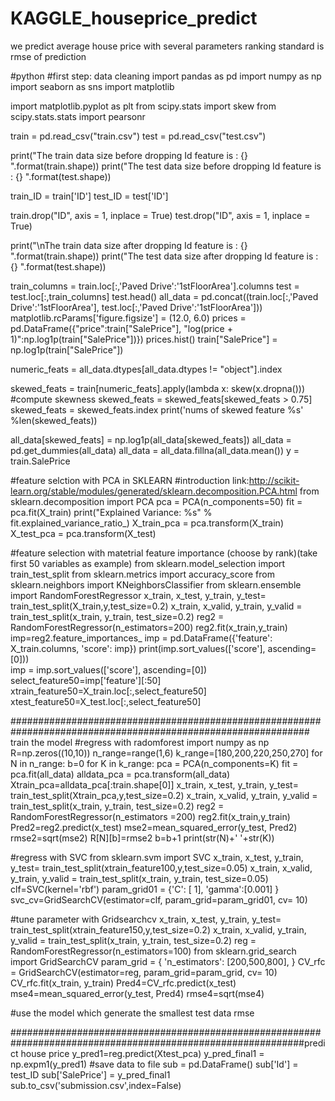 # KAGGLE_houseprice_predict
we predict average house price with several parameters
ranking standard is rmse of prediction

#python
#first step: data cleaning
import pandas as pd
import numpy as np
import seaborn as sns
import matplotlib

import matplotlib.pyplot as plt
from scipy.stats import skew
from scipy.stats.stats import pearsonr

train = pd.read_csv("train.csv")
test = pd.read_csv("test.csv")

print("The train data size before dropping Id feature is : {} ".format(train.shape))
print("The test data size before dropping Id feature is : {} ".format(test.shape))


train_ID = train['ID']
test_ID = test['ID']

train.drop("ID", axis = 1, inplace = True)
test.drop("ID", axis = 1, inplace = True)

print("\nThe train data size after dropping Id feature is : {} ".format(train.shape)) 
print("The test data size after dropping Id feature is : {} ".format(test.shape))


train_columns = train.loc[:,'Paved Drive':'1stFloorArea'].columns
test = test.loc[:,train_columns]
test.head()
all_data = pd.concat((train.loc[:,'Paved Drive':'1stFloorArea'],
                      test.loc[:,'Paved Drive':'1stFloorArea']))
matplotlib.rcParams['figure.figsize'] = (12.0, 6.0)
prices = pd.DataFrame({"price":train["SalePrice"], "log(price + 1)":np.log1p(train["SalePrice"])})
prices.hist()
train["SalePrice"] = np.log1p(train["SalePrice"])


numeric_feats = all_data.dtypes[all_data.dtypes != "object"].index

skewed_feats = train[numeric_feats].apply(lambda x: skew(x.dropna())) #compute skewness
skewed_feats = skewed_feats[skewed_feats > 0.75]
skewed_feats = skewed_feats.index
print('nums of skewed feature %s' %len(skewed_feats))

all_data[skewed_feats] = np.log1p(all_data[skewed_feats])
all_data = pd.get_dummies(all_data)
all_data = all_data.fillna(all_data.mean())
y = train.SalePrice



#feature selction with PCA in SKLEARN
#introduction link:http://scikit-learn.org/stable/modules/generated/sklearn.decomposition.PCA.html
from sklearn.decomposition import PCA
pca = PCA(n_components=50)
fit = pca.fit(X_train)
print("Explained Variance: %s" % fit.explained_variance_ratio_)
X_train_pca = pca.transform(X_train)
X_test_pca = pca.transform(X_test)

#feature selection with matetrial feature importance (choose by rank)(take first 50 variables as example)
from sklearn.model_selection import train_test_split
from sklearn.metrics import accuracy_score
from sklearn.neighbors import KNeighborsClassifier
from sklearn.ensemble import RandomForestRegressor
x_train, x_test, y_train, y_test= train_test_split(X_train,y,test_size=0.2) 
x_train, x_valid, y_train, y_valid = train_test_split(x_train, y_train, test_size=0.2)
reg2 = RandomForestRegressor(n_estimators=200)
reg2.fit(x_train,y_train)
imp=reg2.feature_importances_
imp = pd.DataFrame({'feature': X_train.columns, 'score': imp})
print(imp.sort_values(['score'], ascending=[0]))  
imp = imp.sort_values(['score'], ascending=[0])
select_feature50=imp['feature'][:50]
xtrain_feature50=X_train.loc[:,select_feature50]
xtest_feature50=X_test.loc[:,select_feature50]

############################################################################################################## train the model
#regress with radomforest
import numpy as np
R=np.zeros((10,10))
n_range=range(1,6)
k_range=[180,200,220,250,270]
for N in n_range:
    b=0
    for K in k_range:
        pca = PCA(n_components=K)
        fit = pca.fit(all_data)
        alldata_pca = pca.transform(all_data)
        Xtrain_pca=alldata_pca[:train.shape[0]]
        x_train, x_test, y_train, y_test= train_test_split(Xtrain_pca,y,test_size=0.2) 
        x_train, x_valid, y_train, y_valid = train_test_split(x_train, y_train, test_size=0.2)
        reg2 = RandomForestRegressor(n_estimators =200)
        reg2.fit(x_train,y_train)
        Pred2=reg2.predict(x_test)
        mse2=mean_squared_error(y_test, Pred2)
        rmse2=sqrt(mse2)
        R[N][b]=rmse2
        b=b+1
        print(str(N)+' '+str(K))

#regress with SVC
from sklearn.svm import SVC
x_train, x_test, y_train, y_test= train_test_split(xtrain_feature100,y,test_size=0.05) 
x_train, x_valid, y_train, y_valid = train_test_split(x_train, y_train, test_size=0.05)
clf=SVC(kernel='rbf')
param_grid01 = {'C': [ 1], 'gamma':[0.001] }
svc_cv=GridSearchCV(estimator=clf, param_grid=param_grid01, cv= 10)

#tune parameter with Gridsearchcv
x_train, x_test, y_train, y_test= train_test_split(xtrain_feature150,y,test_size=0.2) 
x_train, x_valid, y_train, y_valid = train_test_split(x_train, y_train, test_size=0.2)
reg = RandomForestRegressor(n_estimators=100)
from sklearn.grid_search import GridSearchCV
param_grid = { 
    'n_estimators': [200,500,800],
}
CV_rfc = GridSearchCV(estimator=reg, param_grid=param_grid, cv= 10)
CV_rfc.fit(x_train, y_train)
Pred4=CV_rfc.predict(x_test)
mse4=mean_squared_error(y_test, Pred4)
rmse4=sqrt(mse4)

#use the model which generate the smallest test data rmse

#############################################################################################################predict house price
y_pred1=reg.predict(Xtest_pca)
y_pred_final1 = np.expm1(y_pred1)
#save data to file
sub = pd.DataFrame()
sub['Id'] = test_ID
sub['SalePrice'] = y_pred_final1
sub.to_csv('submission.csv',index=False)



